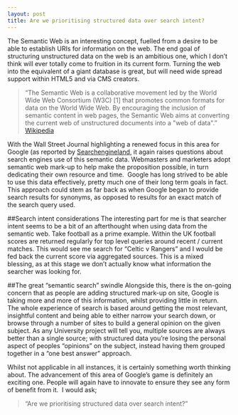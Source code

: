 ```yaml
---
layout: post
title: Are we prioritising structured data over search intent?
---
```

The Semantic Web is an interesting concept, fuelled from a desire to be able to establish URIs for information on the web. The end goal of structuring unstructured data on the web is an ambitious one, which I don’t think will ever totally come to fruition in its current form. Turning the web into the equivalent of a giant database is great, but will need wide spread support within HTML5 and via CMS creators.

> “The Semantic Web is a collaborative movement led by the World Wide Web Consortium (W3C) [1] that promotes common formats for data on the World Wide Web. By encouraging the inclusion of semantic content in web pages, the Semantic Web aims at converting the current web of unstructured documents into a "web of data".” [Wikipedia](http://en.wikipedia.org/wiki/Semantic_Web)

With the Wall Street Journal highlighting a renewed focus in this area for Google (as reported by [Searchengineland](http://searchengineland.com/wsj-says-big-google-search-changes-coming-reality-check-time-115227), it again raises questions about search engines use of this semantic data. Webmasters and marketers adopt semantic web mark-up to help make the proposition possible, in turn dedicating their own resource and time.  Google has long strived to be able to use this data effectively, pretty much one of their long term goals in fact. This approach could stem as far back as when Google began to provide search results for synonyms, as opposed to results for an exact match of the search query used.

##Search intent considerations
The interesting part for me is that searcher intent seems to be a bit of an afterthought when using data from the semantic web. Take football as a prime example. Within the UK football scores are returned regularly for top level queries around recent / current matches. This would see me search for “Celtic v Rangers” and I would be fed back the current score via aggregated sources. This is a mixed blessing, as at this stage we don’t actually know what information the searcher was looking for.

##The great “semantic search” swindle
Alongside this, there is the on-going concern that as people are adding structured mark-up on site, Google is taking more and more of this information, whilst providing little in return. The whole experience of search is based around getting the most relevant, insightful content and being able to either narrow your search down, or browse through a number of sites to build a general opinion on the given subject. As any University project will tell you, multiple sources are always better than a single source; with structured data you’re losing the personal aspect of peoples “opinions” on the subject, instead having them grouped together in a “one best answer” approach.

Whilst not applicable in all instances, it is certainly something worth thinking about. The advancement of this area of Google’s game is definitely an exciting one. People will again have to innovate to ensure they see any form of benefit from it.  I would ask;

> “Are we prioritising structured data over search intent?”
